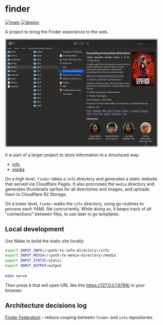 # finder

[![main](https://github.com/alsosee/finder/actions/workflows/main.yml/badge.svg)](https://github.com/alsosee/finder/actions/workflows/main.yml)
[![deploy](https://github.com/alsosee/finder/actions/workflows/deploy.yml/badge.svg)](https://github.com/alsosee/finder/actions/workflows/deploy.yml)

A project to bring the Finder experience to the web.

![Screenshot](screenshot.png)

It is part of a larger project to store information in a structured way:

* [info](https://github.com/alsosee/info)
* [media](https://github.com/alsosee/media)

On a high level, `finder` takes a `info` directory and generates a static website that served via Cloudflare Pages.
It also procceses the `media` directory and generates thumbnails sprites for all directories and images, and uploads them to Cloudflare R2 Storage.

On a lower level, `finder` walks the `info` directory, using go routines to process each YAML file concurrently.
While doing so, it keeps track of all "connections" between files, to use later in go templates.

## Local development

Use Make to build the static site locally:

```bash
export INPUT_INFO=/<path-to-info-directory>/info
export INPUT_MEDIA=/<path-to-media-directory>/media
export INPUT_STATIC=static
export INPUT_OUTPUT=output

make serve
```

Then press <kbd>b</kbd> that will open URL like this https://127.0.0.1:8788/ in your browser.

## Architecture decisions log

[Finder Federation](https://docs.google.com/document/d/1ygAVjABPIJ7oNBH8phhP0mpEP_WQsUQ_xxMwOpSCUHg/edit#heading=h.p1dqhy5mhxb1) – reduce couping between `finder` and `info` repositories